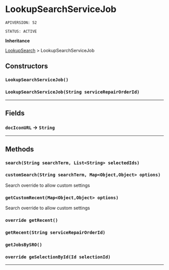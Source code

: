 # LookupSearchServiceJob

`APIVERSION: 52`

`STATUS: ACTIVE`

**Inheritance**

[LookupSearch](/Miscellaneous/LookupSearch.md)
 &gt; 
LookupSearchServiceJob

## Constructors
### `LookupSearchServiceJob()`
### `LookupSearchServiceJob(String serviceRepairOrderId)`
---
## Fields

### `docIconURL` → `String`


---
## Methods
### `search(String searchTerm, List<String> selectedIds)`
### `customSearch(String searchTerm, Map<Object,Object> options)`

Search override to allow custom settings

### `getCustomRecent(Map<Object,Object> options)`

Search override to allow custom settings

### `override getRecent()`
### `getRecent(String serviceRepairOrderId)`
### `getJobsBySRO()`
### `override geSelectionById(Id selectionId)`
---
